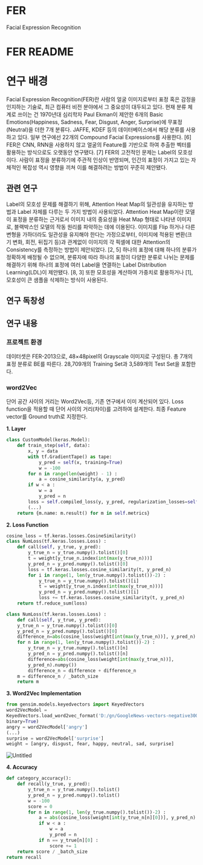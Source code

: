 # FER
Facial Expression Recognition


# FER README

# 연구 배경

Facial Expression Recognition(FER)란 사람의 얼굴 이미지로부터 표정 혹은 감정을
인지하는 기술로, 최근 컴퓨터 비전 분야에서 그 중요성이 대두되고 있다. 현재 분류 체계로
쓰이는 건 1970년대 심리학자 Paul Ekman이 제안한 6개의 Basic Emotions(Happiness,
Sadness, Fear, Disgust, Anger, Surprise)에 무표정(Neutral)을 더한 7개 분류다. JAFFE,
KDEF 등의 데이터베이스에서 해당 분류를 사용하고 있다. 일부 연구에선 22개의 Compound
Facial Expressions를 사용한다. [6] FER은 CNN, RNN을 사용하지 않고 얼굴의 Feature를
기반으로 하여 추출한 벡터를 활용하는 방식으로도 오랫동안 연구됐다. [7]
FER의 고전적인 문제는 Label의 모호성이다. 사람이 표정을 분류하기에 주관적 인상이
반영되며, 인간의 표정이 가지고 있는 자체적인 복잡성 역시 영향을 끼쳐 이를 해결하려는
방법이 꾸준히 제안됐다.

## 관련 연구

Label의 모호성 문제를 해결하기 위해, Attention Heat Map의 일관성을 유지하는 방법과
Label 자체를 다루는 두 가지 방법이 사용되었다. Attention Heat Map이란 모델이 표정을
분류하는 근거로서 이미지 내의 중요성을 Heat Map 형태로 나타낸 이미지로, 블랙박스인
모델의 작동 원리를 파악하는 데에 이용된다. 이미지를 Flip 하거나 다른 변형을 가하더라도
일관성을 유지해야 한다는 가정으로부터, 이미지에 적용된 변환(크기 변화, 회전, 뒤집기
등)과 관계없이 이미지의 각 픽셀에 대한 Attention의 Consistency를 측정하는 방법이
제안되었다. [2, 5] 하나의 표정에 대해 하나의 분류가 정확하게 배정될 수 없으며, 분류자에
따라 하나의 표정이 다양한 분류로 나뉘는 문제를 해결하기 위해 하나의 표정에 여러
Label을 연결하는 Label Distribution Learning(LDL)이 제안됐다. [8, 3] 또한 모호성을
계산하여 가중치로 활용하거나 [1], 모호성이 큰 샘플을 삭제하는 방식이 사용된다.

## 연구 독창성

## 연구 내용

### 프로젝트 환경

데이터셋은 FER-2013으로, 48×48pixel의 Grayscale 이미지로 구성된다. 총 7개의 표정
분류로 BE를 따른다. 28,709개의 Training Set과 3,589개의 Test Set을 포함한다.

### word2Vec

단어 공간 사이의 거리는 Word2Vec등, 기존 연구에서 이미 계산되어 있다. Loss
function을 적용할 때 단어 사이의 거리(차이)를 고려하여 설계한다. 최종 Feature vector를
Ground truth로 지정한다.

**1. Layer**

```python
class CustomModel(keras.Model):
	def train_step(self, data):
		x, y = data
		with tf.GradientTape() as tape:
			y_pred = self(x, training=True)
			w = -100
		for n in range(len(weight) - 1) :
			a = cosine_similarity(a, y_pred)
		if w < a :
			w = a
			y_pred = n
		loss = self.compiled_loss(y, y_pred, regularization_losses=self.losses)
		(...)
	return {m.name: m.result() for m in self.metrics}
```

**2. Loss Function**

```python
cosine_loss = tf.keras.losses.CosineSimilarity()
class NumLoss(tf.keras.losses.Loss) :
	def call(self, y_true, y_pred):
		y_true_n = y_true.numpy().tolist()[0]
		t = weight[y_true_n.index(int(max(y_true_n)))]
		y_pred_n = y_pred.numpy().tolist()[0]
		loss = tf.keras.losses.cosine_similarity(t, y_pred_n)
		for i in range(1, len(y_true.numpy().tolist())-2) :
			y_true_n = y_true.numpy().tolist()[i]
			t = weight[y_true_n.index(int(max(y_true_n)))]
			y_pred_n = y_pred.numpy().tolist()[i]
			loss += tf.keras.losses.cosine_similarity(t, y_pred_n)
	return tf.reduce_sum(loss)
```

```python
class NumLoss(tf.keras.losses.Loss) :
	def call(self, y_true, y_pred):
	y_true_n = y_true.numpy().tolist()[0]
	y_pred_n = y_pred.numpy().tolist()[0]
	difference_n=abs(cosine_loss(weight[int(max(y_true_n))], y_pred_n).numpy())
	for n in range(1, len(y_true.numpy().tolist())-2) :
		y_true_n = y_true.numpy().tolist()[n]
		y_pred_n = y_pred.numpy().tolist()[n]
		difference=abs(cosine_loss(weight[int(max(y_true_n))],
		y_pred_n).numpy())
		difference_n = difference + difference_n
	m = difference_n / _batch_size
	return m
```

**3. Word2Vec Implementation**

```python
from gensim.models.keyedvectors import KeyedVectors
word2VecModel =
KeyedVectors.load_word2vec_format('D:/gn/GoogleNews-vectors-negative300.bin',
binary=True)
angry = word2VecModel['angry']
(...)
surprise = word2VecModel['surprise']
weight = [angry, disgust, fear, happy, neutral, sad, surprise]
```

![Untitled]()

**4. Accuracy**

```python
def category_accuracy():
	def recall(y_true, y_pred):
		y_true_n = y_true.numpy().tolist()
		y_pred_n = y_pred.numpy().tolist()
		w = -100
		score = 0
		for n in range(1, len(y_true.numpy().tolist())-2) :
			a = abs(cosine_loss(weight[int(y_true_n[n][0])], y_pred_n).numpy())
			if w < a :
				w = a
				y_pred = n
			if n == y_true[n][0] :
				score += 1
	return score / _batch_size
return recall
```
